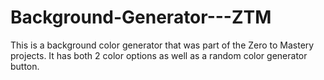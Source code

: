 # Background-Generator---ZTM

This is a background color generator that was part of the Zero to Mastery projects. It has both 2 color options as well as a random color generator button.

